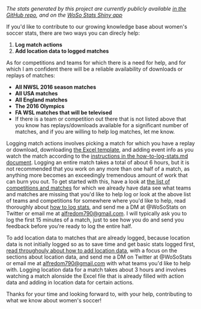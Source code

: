 *The stats generated by this project are currently publicly available [in the GitHub repo](https://github.com/amj2012/wosostats), and on the [WoSo Stats Shiny app](https://amj2012.shinyapps.io/wosostats/)*

If you'd like to contribute to our growing knowledge base about women's soccer stats, there are two ways you can direcly help:

1. **Log match actions**
2. **Add location data to logged matches**

As for competitions and teams for which there is a need for help, and for which I am confident there will be a reliable availability of downloads or replays of matches:
* **All NWSL 2016 season matches**
* **All USA matches**
* **All England matches**
* **The 2016 Olympics**
* **FA WSL matches that will be televised**
* If there is a team or competition out there that is not listed above that you know has replays/downloads available for a significant number of matches, and if you are willing to help log matches, let me know.

Logging match actions involves picking a match for which you have a replay or download, downloading [the Excel template](https://github.com/amj2012/wosostats/blob/master/resources/match-stats-template.xlsx), and adding event info as you watch the match according to the [instructions in the how-to-log-stats.md document](https://github.com/amj2012/wosostats/blob/master/resources/how-to-log-stats.md). Logging an entire match takes a total of about 6 hours, but it is not recommended that you work on any more than one half of a match, as anything more becomes an exceedingly tremendous amount of work that can burn you out. To get started with this, have a look at [the list of competitions and matches](https://github.com/amj2012/wosostats/tree/master/source/csv) for which we already have data see what teams and matches are missing that you'd like to help log or look at the above list of teams and competitions for somewhere where you'd like to help, read thoroughly about [how to log stats](https://github.com/amj2012/wosostats/blob/master/resources/how-to-log-stats.md), and send me a DM at @WoSoStats on Twitter or email me at alfredom790@gmail.com. I will typically ask you to log the first 15 minutes of a match, just to see how you do and send you feedback before you're ready to log the entire half.

To add location data to matches that are already logged, because location data is not initially logged so as to save time and get basic stats logged first, [read throughouly about how to add location data](https://github.com/amj2012/wosostats/blob/master/resources/how-to-log-location.md), with a focus on the sections about location data, and send me a DM on Twitter at @WoSoStats or email me at alfredom790@gmail.com with what teams you'd like to help with. Logging location data for a match takes about 3 hours and involves watching a match alonside the Excel file that is already filled with action data and adding in location data for certain actions.

Thanks for your time and looking forward to, with your help, contributing to what we know about women's soccer!
